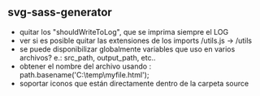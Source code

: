 ## svg-sass-generator

- quitar los "shouldWriteToLog", que se imprima siempre el LOG
- ver si es posible quitar las extensiones de los imports /utils.js -> /utils
- se puede disponibilizar globalmente variables que uso en varios archivos? e.: src_path, output_path, etc..
- obtener el nombre del archivo usando : path.basename('C:\\temp\\myfile.html');
- soportar iconos que están directamente dentro de la carpeta source
